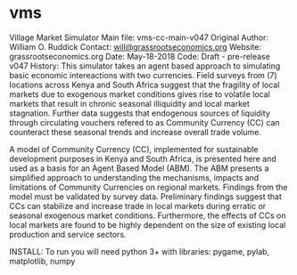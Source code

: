 # vms
Village Market Simulator
Main file: vms-cc-main-v047
Original Author: William O. Ruddick 
Contact: will@grassrootseconomics.org
Website: grassrootseconomics.org
Date: May-18-2018
Code: Draft - pre-release v047
History: This simulator takes an agent based approach to simulating basic economic intereactions with two currencies.
Field surveys from (7) locations across Kenya and South Africa suggest that the fragility of local markets due to exogenous market conditions gives rise to volatile local markets that result in chronic seasonal illiquidity and local market stagnation. Further data suggests that endogenous sources of liquidity through circulating vouchers refered to as Community Currency (CC) can counteract these seasonal trends and increase overall trade volume.  

A model of Community Currency (CC), implemented for sustainable development purposes in Kenya and South Africa, is presented here and used as a basis for an Agent Based Model (ABM). The ABM presents a simplified approach to understanding the mechanisms, impacts and limitations of Community Currencies on regional markets. Findings from the model must be validated by survey data. Preliminary findings suggest that CCs can stabilize and increase trade in local markets during erratic or seasonal exogenous market conditions. Furthermore, the effects of CCs on local markets are found to be highly dependent on the size of existing local production and service sectors. 

INSTALL: To run you will need python 3+ with libraries: pygame, pylab, matplotlib, numpy 

